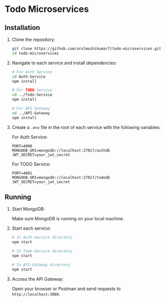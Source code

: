 
# Todo Microservices

## Installation

1. Clone the repository:

    ```bash
   git clone https://github.com/arulmozhikumar7/todo-microservices.git
   cd todo-microservices
   ```

2. Navigate to each service and install dependencies:

   ```bash
   # For Auth Service
   cd Auth-Service
   npm install

   # For TODO Service
   cd ../Todo-Service
   npm install

   # For API Gateway
   cd ../API-Gateway
   npm install
   ```

3. Create a `.env` file in the root of each service with the following variables:

   For Auth Service:

   ```plaintext
   PORT=4000
   MONGODB_URI=mongodb://localhost:27017/authdb
   JWT_SECRET=your_jwt_secret
   ```

   For TODO Service:

   ```plaintext
   PORT=4001
   MONGODB_URI=mongodb://localhost:27017/tododb
   JWT_SECRET=your_jwt_secret
   ```

## Running

1. Start MongoDB:

   Make sure MongoDB is running on your local machine.

2. Start each service:

   ```bash
   # In Auth-Service directory
   npm start

   # In Todo-Service directory
   npm start

   # In API-Gateway directory
   npm start
   ```

3. Access the API Gateway:

   Open your browser or Postman and send requests to `http://localhost:3000`.
